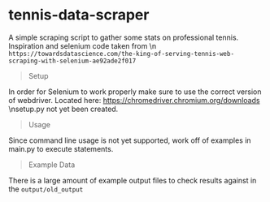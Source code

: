 # tennis-data-scraper

A simple scraping script to gather some stats on professional tennis. Inspiration and selenium code taken from \n
`https://towardsdatascience.com/the-king-of-serving-tennis-web-scraping-with-selenium-ae92ade2f017`

>Setup

In order for Selenium to work properly make sure to use the correct version of webdriver. Located here: https://chromedriver.chromium.org/downloads
\nsetup.py not yet been created.

>Usage

Since command line usage is not yet supported, work off of examples in main.py to execute statements.

>Example Data

There is a large amount of example output files to check results against in the `output/old_output`
